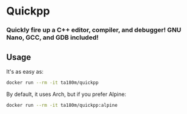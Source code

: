 # Quickpp

### Quickly fire up a C++ editor, compiler, and debugger! GNU Nano, GCC, and GDB included!

## Usage

It's as easy as:

```sh
docker run --rm -it ta180m/quickpp
```

By default, it uses Arch, but if you prefer Alpine:

```sh
docker run --rm -it ta180m/quickpp:alpine
```

